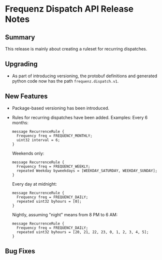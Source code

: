 # Frequenz Dispatch API Release Notes

## Summary

This release is mainly about creating a ruleset for recurring dispatches.

## Upgrading

- As part of introducing versioning, the protobuf definitions and generated python code now has the path `frequenz.dispatch.v1`.

## New Features

- Package-based versioning has been introduced.
- Rules for recurring dispatches have been added.
  Examples:
    Every 6 months:
    ```
    message RecurrenceRule {
      Frequency freq = FREQUENCY_MONTHLY;
      uint32 interval = 6;
    }
    ```

    Weekends only:
    ```
    message RecurrenceRule {
      Frequency freq = FREQUENCY_WEEKLY;
      repeated Weekday byweekdays = [WEEKDAY_SATURDAY, WEEKDAY_SUNDAY];
    }
    ```

    Every day at midnight:
    ```
    message RecurrenceRule {
      Frequency freq = FREQUENCY_DAILY;
      repeated uint32 byhours = [0];
    }
    ```

    Nightly, assuming "night" means from 8 PM to 6 AM:
    ```
    message RecurrenceRule {
      Frequency freq = FREQUENCY_DAILY;
      repeated uint32 byhours = [20, 21, 22, 23, 0, 1, 2, 3, 4, 5];
    }
    ```

## Bug Fixes

<!-- Here goes notable bug fixes that are worth a special mention or explanation -->
